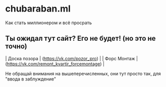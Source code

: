 # chubaraban.ml
Как стать миллионером и всё просрать

## Ты ожидал тут сайт? Его не будет! (но это не точно)

| Доска позора  | (https://vk.com/pozor_pro)  |
| Форс Монтаж  | (https://vk.com/remont_kvartir_forcemontage)  |

Не обращай внимания на вышеперечисленных, они тут просто так, для "ввода в заблуждение"
